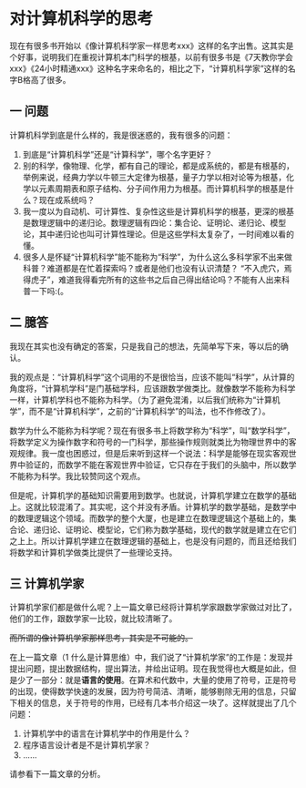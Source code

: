 # 对计算机科学的思考

现在有很多书开始以《像计算机科学家一样思考xxx》这样的名字出售。这其实是个好事，说明我们在重视计算机本门科学的根基，以前有很多书是《7天教你学会xxx》《24小时精通xxx》这种名字来命名的，相比之下，“计算机科学家”这样的名字B格高了很多。



## 一 问题

计算机科学到底是什么样的，我是很迷惑的，我有很多的问题：

1. 到底是“计算机科学”还是“计算科学”，哪个名字更好？
2. 别的科学，像物理、化学，都有自己的理论，都是成系统的，都是有根基的，举例来说，经典力学以牛顿三大定律为根基，量子力学以相对论等为根基，化学以元素周期表和原子结构、分子间作用力为根基。而计算机科学的根基是什么？现在成系统吗？
3. 我一度以为自动机、可计算性、复杂性这些是计算机科学的根基，更深的根基是数理逻辑中的递归论。数理逻辑有四论：集合论、证明论、递归论、模型论，其中递归论也叫可计算性理论。但是这些学科太复杂了，一时间难以看的懂。
4. 很多人是怀疑“计算机科学”能不能称为“科学”，为什么这么多科学家不出来做科普？难道都是在忙着探索吗？或者是他们也没有认识清楚？ “不入虎穴，焉得虎子”，难道我得看完所有的这些书之后自己得出结论吗？不能有人出来科普一下吗:(。



## 二 臆答

我现在其实也没有确定的答案，只是我自己的想法，先简单写下来，等以后的确认。



我的观点是：“计算机科学”这个词用的不是很恰当，应该不能叫“科学”，从计算的角度将，“计算机学科”是门基础学科，应该跟数学做类比。就像数学不能称为科学一样，计算机学科也不能称为科学。（为了避免混淆，以后我们统称为“计算机学”，而不是“计算机科学”，之前的“计算机科学”的叫法，也不作修改了）。

数学为什么不能称为科学呢？现在有很多书上将数学称为“科学”，叫“数学科学”，将数学定义为操作数字和符号的一门科学，那些操作规则就类比为物理世界中的客观规律。我一度也困惑过，但是后来听到这样一个说法：科学是能够在现实客观世界中验证的，而数学不能在客观世界中验证，它只存在于我们的头脑中，所以数学不能称为科学。我比较赞同这个观点。

但是呢，计算机学的基础知识需要用到数学。也就说，计算机学建立在数学的基础上。这就比较混淆了。其实呢，这个并没有矛盾。计算机学的数学基础，是数学中的数理逻辑这个领域。而数学的整个大厦，也是建立在数理逻辑这个基础上的，集合论、递归论、证明论、模型论，它们称为数学基础，现代的数学就是建立在它们之上上。所以计算机学建立在数理逻辑的基础上，也是没有问题的，而且还给我们将数学和计算机学做类比提供了一些理论支持。



## 三 计算机学家

计算机学家们都是做什么呢？上一篇文章已经将计算机学家跟数学家做过对比了，他们的工作，跟数学家一比较，就比较清晰了。

~~而所谓的像计算机学家那样思考，其实是不可能的。~~

在上一篇文章（1 什么是计算思维）中，我们说了“计算机学家”的工作是：发现并提出问题，提出数据结构，提出算法，并给出证明。现在我觉得也大概是如此，但是少了一部分：就是**语言的使用**。在算术和代数中，大量的使用了符号，正是符号的出现，使得数学快速的发展，因为符号简洁、清晰，能够剔除无用的信息，只留下相关的信息，关于符号的作用，已经有几本书介绍这一块了。这样就提出了几个问题：

1. 计算机学中的语言在计算机学中的作用是什么？
2. 程序语言设计者是不是计算机学家？
3. ......

请参看下一篇文章的分析。